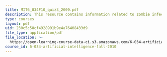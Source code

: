 ```yaml
---
title: MIT6_034F10_quiz3_2009.pdf
description: This resource contains information related to zombie infection.
type: courses
layout: pdf
uid: 230c5c58cf4928991b9e4a76408433d9
file_type: application/pdf
file_location: >-
  https://open-learning-course-data-ci.s3.amazonaws.com/6-034-artificial-intelligence-fall-2010/230c5c58cf4928991b9e4a76408433d9_MIT6_034F10_quiz3_2009.pdf
course_id: 6-034-artificial-intelligence-fall-2010
---
```

